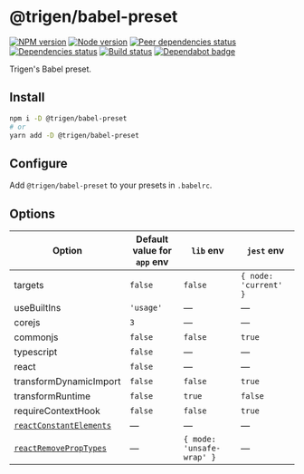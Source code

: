 # @trigen/babel-preset

[![NPM version][npm]][npm-url]
[![Node version][node]][node-url]
[![Peer dependencies status][peer-deps]][peer-deps-url]
[![Dependencies status][deps]][deps-url]
[![Build status][build]][build-url]
[![Dependabot badge][dependabot]][dependabot-url]

[npm]: https://img.shields.io/npm/v/%40trigen/babel-preset.svg
[npm-url]: https://npmjs.com/package/@trigen/babel-preset

[node]: https://img.shields.io/node/v/%40trigen/babel-preset.svg
[node-url]: https://nodejs.org

[peer-deps]: https://david-dm.org/TrigenSoftware/scripts/peer-status.svg?path=packages/babel-preset
[peer-deps-url]: https://david-dm.org/TrigenSoftware/scripts?type=peer&path=packages/babel-preset

[deps]: https://david-dm.org/TrigenSoftware/scripts.svg?path=packages/babel-preset
[deps-url]: https://david-dm.org/TrigenSoftware/scripts?path=packages/babel-preset

[build]: https://img.shields.io/github/workflow/status/TrigenSoftware/scripts/CI.svg
[build-url]: https://github.com/TrigenSoftware/scripts/actions

[dependabot]: https://api.dependabot.com/badges/status?host=github&repo=TrigenSoftware/scripts
[dependabot-url]: https://dependabot.com/

Trigen's Babel preset.

## Install

```bash
npm i -D @trigen/babel-preset
# or
yarn add -D @trigen/babel-preset
```

## Configure

Add `@trigen/babel-preset` to your presets in `.babelrc`.

## Options

| Option | Default value for `app` env | `lib` env | `jest` env |
|------|-----------------------------|-----------|------------|
| targets | `false` | `false` | `{ node: 'current' }` |
| useBuiltIns | `'usage'` | — | — |
| corejs | `3` | — | — |
| commonjs | `false` | `false` | `true` |
| typescript | `false` | — | — |
| react | `false` | — | — |
| transformDynamicImport | `false` | `false` | `true` |
| transformRuntime | `false` | `true` | `false` |
| requireContextHook | `false` | `false` | `true` |
| [`reactConstantElements`](https://babeljs.io/docs/en/next/babel-plugin-transform-react-constant-elements.html#options) | — | — | — |
| [`reactRemovePropTypes`](https://github.com/oliviertassinari/babel-plugin-transform-react-remove-prop-types#options) | — | `{ mode: 'unsafe-wrap' }` | — |
